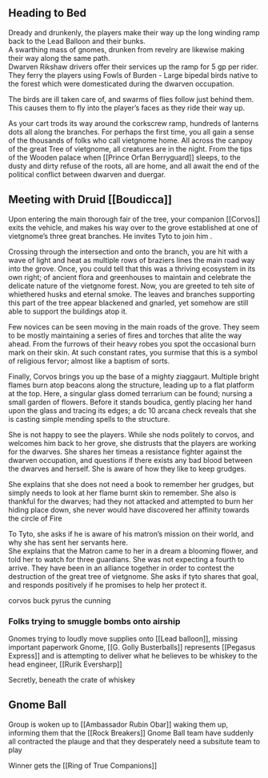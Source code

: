 ## Heading to Bed

Dready and drunkenly, the players make their way up the long winding ramp back to the Lead Balloon and their bunks.  
A swarthing mass of gnomes, drunken from revelry are likewise making their way along the same path.  
Dwarven Rikshaw drivers offer their services up the ramp for 5 gp per rider. They ferry the players using Fowls of Burden - Large bipedal birds native to the forest which were domesticated during the dwarven occupation. 

The birds are ill taken care of, and swarms of flies follow just behind them. This causes them to fly into the player’s faces as they ride their way up. 

As your cart trods its way around the corkscrew ramp, hundreds of lanterns dots all along the branches. For perhaps the first time, you all gain a sense of the thousands of folks who call vietgnome home. All across the canpoy of the great Tree of vietgnome, all creatures are in the night. From the tips of the Wooden palace when [[Prince Orfan Berryguard]] sleeps, to the dusty and dirty refuse of the roots, all are home, and all await the end of the political conflict between dwarven and duergar.

  

## Meeting with Druid [[Boudicca]]

Upon entering the main thorough fair of the tree, your companion [[Corvos]] exits the vehicle, and makes his way over to the grove established at one of vietgnome’s three great branches. He invites Tyto to join him .

  

Crossing through the intersection and onto the branch, you are hit with a wave of light and heat as multiple rows of braziers lines the main road way into the grove. Once, you could tell that this was a thriving ecosystem in its own right; of ancient flora and greenhouses to maintain and celebrate the delicate nature of the vietgnome forest. Now, you are greeted to teh site of whiethered husks and eternal smoke. The leaves and branches supporting this part of the tree appear blackened and gnarled, yet somehow are still able to support the buildings atop it.

  

Few novices can be seen moving in the main roads of the grove. They seem to be mostly maintaining a series of fires and torches that alite the way ahead. From the furrows of their heavy robes you spot the occasional burn mark on their skin. At such constant rates, you surmise that this is a symbol of religious fervor; almost like a baptism of sorts.

  

Finally, Corvos brings you up the base of a mighty ziaggaurt. Multiple bright flames burn atop beacons along the structure, leading up to a flat platform at the top. Here, a singular glass domed terrarium can be found; nursing a small garden of flowers. Before it stands boudica, gently placing her hand upon the glass and tracing its edges; a dc 10 arcana check reveals that she is casting simple mending spells to the structure.

  

She is not happy to see the players. While she nods politely to corvos, and welcomes him back to her grove, she distrusts that the players are working for the dwarves. She shares her timeas a resistance fighter against the dwarven occupation, and questions if there exists any bad blood between the dwarves and herself. She is aware of how they like to keep grudges.  
  

She explains that she does not need a book to remember her grudges, but simply needs to look at her flame burnt skin to remember. She also is thankful for the dwarves; had they not attacked and attempted to burn her hiding place down, she never would have discovered her affinity towards the circle of Fire

  
To Tyto, she asks if he is aware of his matron’s mission on their world, and why she has sent her servants here.  
She explains that the Matron came to her in a dream a blooming flower, and told her to watch for three guardians. She was not expecting a fourth to arrive. They have been in an alliance together in order to contest the destruction of the great tree of vietgnome. She asks if tyto shares that goal, and responds positively if he promises to help her protect it.

corvos 
buck
pyrus the cunning

### Folks trying to smuggle bombs onto airship
Gnomes trying to loudly move supplies onto [[Lead balloon]], missing important paperwork
Gnome, [[G. Golly Busterballs]] represents [[Pegasus Express]] and is attempting to deliver what he believes to be whiskey to the head engineer, [[Rurik Eversharp]]

Secretly, beneath the crate of whiskey 


## Gnome Ball
Group is woken up to [[Ambassador Rubin Obar]] waking them up, informing them that the [[Rock Breakers]] Gnome Ball team have suddenly all contracted the plauge and that they desperately need a subsitute team to play

Winner gets the [[Ring of True Companions]]